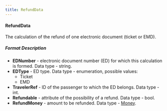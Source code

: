 ```yaml
---
title: RefundData
---
```


#### RefundData

The calculation of the refund of one electronic document (ticket or EMD).

##### Format Description

- **EDNumber** - electronic document number (ED) for which this calculation is formed. Data type - string.
- **EDType** - ED type. Data type - enumeration, possible values:
  - Ticket
  - EMD
- **TravelerRef** - ID of the passenger to which the ED belongs. Data type - int.
- **Refundable** - attribute of the possibility of a refund. Data type - bool.
- **RefundMoney** - amount to be refunded. Data type - [Money](/avia/common/money).